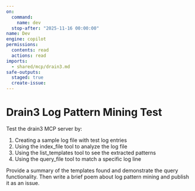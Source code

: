 ```yaml
---
on: 
  command:
    name: dev
  stop-after: "2025-11-16 00:00:00"
name: Dev
engine: copilot
permissions:
  contents: read
  actions: read
imports:
  - shared/mcp/drain3.md
safe-outputs:
  staged: true
  create-issue:
---
```


# Drain3 Log Pattern Mining Test

Test the drain3 MCP server by:
1. Creating a sample log file with test log entries
2. Using the index_file tool to analyze the log file
3. Using the list_templates tool to see the extracted patterns
4. Using the query_file tool to match a specific log line

Provide a summary of the templates found and demonstrate the query functionality.
Then write a brief poem about log pattern mining and publish it as an issue.
